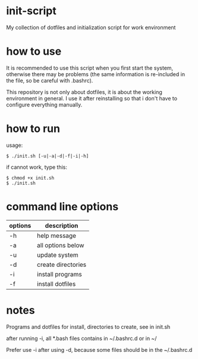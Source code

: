 # init-script
My collection of dotfiles and initialization script for work environment

# how to use
It is recommended to use this script when you first start the
system, otherwise there may be problems (the same information
is re-included in the file, so be careful with .bashrc).

This repository is not only about dotfiles, it is about the 
working environment in general. I use it after reinstalling
so that i don't have to configure everything manually.

# how to run
usage:
```shell
$ ./init.sh [-u|-a|-d|-f|-i|-h]
```

if cannot work, type this:
```shell
$ chmod +x init.sh
$ ./init.sh
```

# command line options

| options | description |
| --- | --- |
| -h | help message |
| -a | all options below |
| -u | update system |
| -d | create directories |
| -i | install programs |
| -f | install dotfiles |

# notes

Programs and dotfiles for install, directories to create, see in init.sh

after running -i, all *.bash files contains in ~/.bashrc.d or in ~/

Prefer use -i after using -d, because some files should be in the ~/.bashrc.d

